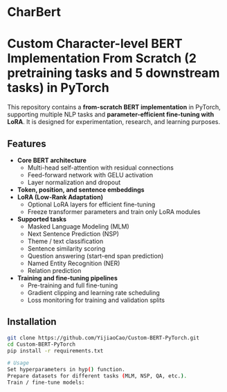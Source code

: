 # CharBert
# Custom Character-level BERT Implementation From Scratch (2 pretraining tasks and 5 downstream tasks) in PyTorch

This repository contains a **from-scratch BERT implementation** in PyTorch, supporting multiple NLP tasks and **parameter-efficient fine-tuning with LoRA**. It is designed for experimentation, research, and learning purposes.

## Features
- **Core BERT architecture**
  - Multi-head self-attention with residual connections
  - Feed-forward network with GELU activation
  - Layer normalization and dropout
- **Token, position, and sentence embeddings**
- **LoRA (Low-Rank Adaptation)**
  - Optional LoRA layers for efficient fine-tuning
  - Freeze transformer parameters and train only LoRA modules
- **Supported tasks**
  - Masked Language Modeling (MLM)
  - Next Sentence Prediction (NSP)
  - Theme / text classification
  - Sentence similarity scoring
  - Question answering (start-end span prediction)
  - Named Entity Recognition (NER)
  - Relation prediction
- **Training and fine-tuning pipelines**
  - Pre-training and full fine-tuning
  - Gradient clipping and learning rate scheduling
  - Loss monitoring for training and validation splits

## Installation
```bash
git clone https://github.com/YijiaoCao/Custom-BERT-PyTorch.git
cd Custom-BERT-PyTorch
pip install -r requirements.txt

# Usage
Set hyperparameters in hyp() function.
Prepare datasets for different tasks (MLM, NSP, QA, etc.).
Train / fine-tune models:

